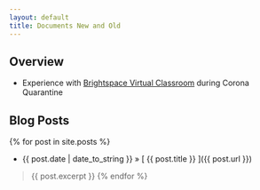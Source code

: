 ```yaml
---
layout: default
title: Documents New and Old
---
```


## Overview

+ Experience with [Brightspace Virtual Classroom](BVC/) during Corona Quarantine

## Blog Posts

{% for post in site.posts %}
+ {{ post.date | date_to_string }} &raquo; [ {{ post.title }} ]({{ post.url }})
> {{ post.excerpt }}
{% endfor %}
